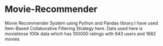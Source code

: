 # Movie-Recommender
Movie Recommender System using Python and Pandas library.I have used Item-Based Collaborative Filtering Strategy here.
Data used here is movielense 100k data which has 100000 ratings with  943 users and 1682 movies

